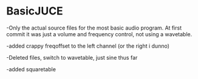 # BasicJUCE

-Only the actual source files for the most basic audio program. At first commit it was just a volume and frequency control, not using a wavetable.

-added crappy freqoffset to the left channel (or the right i dunno)

-Deleted files, switch to wavetable, just sine thus far  

-added squaretable

